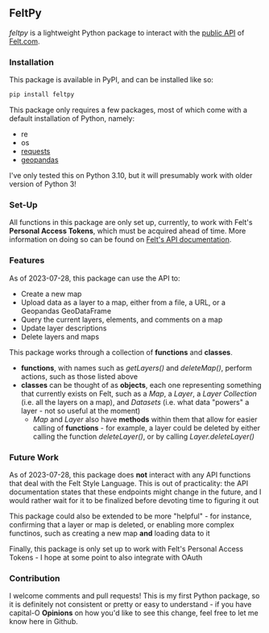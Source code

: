 ## FeltPy

_feltpy_ is a lightweight Python package to interact with the [public API](https://feltmaps.notion.site/Felt-Public-API-reference-c01e0e6b0d954a678c608131b894e8e1#bfdcdfabab0b4d9ba4e0b6fbcf04ce04) of [Felt.com](www.felt.com). 

### Installation

This package is available in PyPI, and can be installed like so:
```bash
pip install feltpy
```

This package only requires a few packages, most of which come with a default installation of Python, namely:
- re
- os
- [requests](https://github.com/psf/requests)
- [geopandas](https://github.com/geopandas/geopandas)

I've only tested this on Python 3.10, but it will presumably work with older version of Python 3!

### Set-Up

All functions in this package are only set up, currently, to work with Felt's __Personal Access Tokens__, which must be acquired ahead of time. More information on doing so can be found on [Felt's API documentation](https://feltmaps.notion.site/Felt-Public-API-reference-c01e0e6b0d954a678c608131b894e8e1#065791134e0c4d82b156d97db3f663a5).

### Features

As of 2023-07-28, this package can use the API to:
- Create a new map
- Upload data as a layer to a map, either from a file, a URL, or a Geopandas GeoDataFrame
- Query the current layers, elements, and comments on a map
- Update layer descriptions
- Delete layers and maps

This package works through a collection of __functions__ and __classes__. 
- __functions__, with names such as _getLayers()_ and _deleteMap()_, perform actions, such as those listed above
- __classes__ can be thought of as __objects__, each one representing something that currently exists on Felt, such as a _Map_, a _Layer_, a _Layer Collection_ (i.e. all the layers on a map), and _Datasets_ (i.e. what data "powers" a layer - not so useful at the moment)
  - _Map_ and _Layer_ also have __methods__ within them that allow for easier calling of __functions__ - for example, a layer could be deleted by either calling the function _deleteLayer()_, or by calling _Layer.deleteLayer()_

### Future Work

As of 2023-07-28, this package does __not__ interact with any API functions that deal with the Felt Style Language. This is out of practicality: the API documentation states that these endpoints might change in the future, and I would rather wait for it to be finalized before devoting time to figuring it out

This package could also be extended to be more "helpful" - for instance, confirming that a layer or map is deleted, or enabling more complex functinos, such as creating a new map __and__ loading data to it

Finally, this package is only set up to work with Felt's Personal Access Tokens - I hope at some point to also integrate with OAuth

### Contribution

I welcome comments and pull requests! This is my first Python package, so it is definitely not consistent or pretty or easy to understand - if you have capital-O __Opinions__ on how you'd like to see this change, feel free to let me know here in Github.